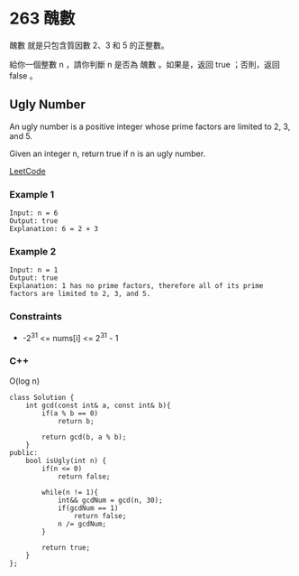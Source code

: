 # 263  醜數

醜數 就是只包含質因數 2、3 和 5 的正整數。

給你一個整數 n ，請你判斷 n 是否為 醜數 。如果是，返回 true ；否則，返回 false 。

## Ugly Number

An ugly number is a positive integer whose prime factors are limited to 2, 3, and 5.

Given an integer n, return true if n is an ugly number.
 
[LeetCode](https://leetcode.cn/problems/single-number-iii/)

### Example 1

```
Input: n = 6
Output: true
Explanation: 6 = 2 × 3
```

### Example 2

```
Input: n = 1
Output: true
Explanation: 1 has no prime factors, therefore all of its prime factors are limited to 2, 3, and 5.
```


### Constraints

* -2<sup>31</sup> <= nums[i] <= 2<sup>31</sup> - 1

### C++ 

O(log n)


```
class Solution {
    int gcd(const int& a, const int& b){
        if(a % b == 0)
            return b;
        
        return gcd(b, a % b);
    }
public:
    bool isUgly(int n) {
        if(n <= 0)
            return false;

        while(n != 1){
            int&& gcdNum = gcd(n, 30);
            if(gcdNum == 1)
                return false;
            n /= gcdNum;
        }       

        return true;
    }
};
```